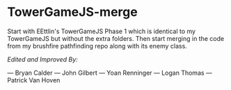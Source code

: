 # TowerGameJS-merge
Start with EEttlin's TowerGameJS Phase 1 which is identical to my TowerGameJS
but without the extra folders.
Then start merging in the code from my brushfire pathfinding repo along
with its enemy class.

_Edited and Improved By:_

— Bryan Calder
— John Gilbert
— Yoan Renninger
— Logan Thomas
— Patrick Van Hoven
